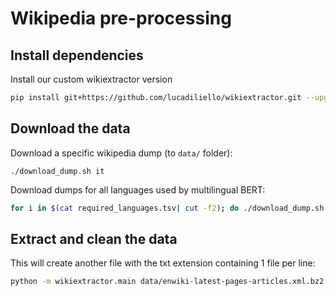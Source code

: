 # Wikipedia pre-processing


## Install dependencies

Install our custom wikiextractor version
```bash
pip install git+https://github.com/lucadiliello/wikiextractor.git --upgrade
```

## Download the data

Download a specific wikipedia dump (to `data/` folder):
```
./download_dump.sh it
```

Download dumps for all languages used by multilingual BERT:
```bash
for i in $(cat required_languages.tsv| cut -f2); do ./download_dump.sh $i; done
```

## Extract and clean the data

This will create another file with the txt extension containing 1 file per line:
```bash
python -m wikiextractor.main data/enwiki-latest-pages-articles.xml.bz2 -o - > enwiki-latest-pages-articles.txt
```
